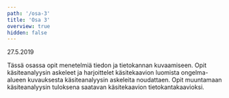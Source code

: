 ```yaml
---
path: '/osa-3'
title: 'Osa 3'
overview: true
hidden: false
---
```


<deadline>27.5.2019</deadline>


Tässä osassa opit menetelmiä tiedon ja tietokannan kuvaamiseen. Opit käsiteanalyysin askeleet ja harjoittelet käsitekaavion luomista ongelma-alueen kuvauksesta käsiteanalyysin askeleita noudattaen. Opit muuntamaan käsiteanalyysin tuloksena saatavan käsitekaavion tietokantakaavioksi.


<please-login></please-login>

<pages-in-this-section></pages-in-this-section>


<ab-study id="self_evaluation_k19_tikape">

<only-for-ab-group group=1>

<exercises-in-this-section ignore-quiz-tags="group-2,group-3"></exercises-in-this-section>

</only-for-ab-group>

<only-for-ab-group group=2>

<exercises-in-this-section ignore-quiz-tags="group-1,group-3"></exercises-in-this-section>

</only-for-ab-group>

<only-for-ab-group group=3>

<exercises-in-this-section ignore-quiz-tags="group-1,group-2"></exercises-in-this-section>

</only-for-ab-group>

</ab-study>
